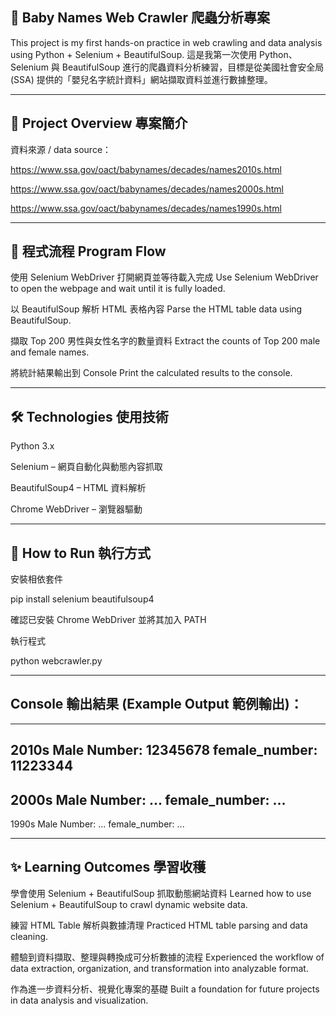 ## 👶 Baby Names Web Crawler 爬蟲分析專案

  This project is my first hands-on practice in web crawling and data analysis using Python + Selenium + BeautifulSoup.
  這是我第一次使用 Python、Selenium 與 BeautifulSoup 進行的爬蟲資料分析練習，目標是從美國社會安全局 (SSA) 提供的「嬰兒名字統計資料」網站擷取資料並進行數據整理。

---

## 📌 Project Overview 專案簡介

  資料來源 / data source：
  
  https://www.ssa.gov/oact/babynames/decades/names2010s.html
  
  https://www.ssa.gov/oact/babynames/decades/names2000s.html
  
  https://www.ssa.gov/oact/babynames/decades/names1990s.html

---

## 📌 程式流程 Program Flow

  使用 Selenium WebDriver 打開網頁並等待載入完成
  Use Selenium WebDriver to open the webpage and wait until it is fully loaded.
  
  以 BeautifulSoup 解析 HTML 表格內容
  Parse the HTML table data using BeautifulSoup.
  
  擷取 Top 200 男性與女性名字的數量資料
  Extract the counts of Top 200 male and female names.
  
  將統計結果輸出到 Console
  Print the calculated results to the console.

---

## 🛠️ Technologies 使用技術

  Python 3.x
  
  Selenium – 網頁自動化與動態內容抓取
  
  BeautifulSoup4 – HTML 資料解析
  
  Chrome WebDriver – 瀏覽器驅動

---

## 🚀 How to Run 執行方式

  安裝相依套件
  
  pip install selenium beautifulsoup4
  
  
  確認已安裝 Chrome WebDriver 並將其加入 PATH
  
  執行程式
  
  python webcrawler.py

---

## Console 輸出結果 (Example Output 範例輸出)：

  ---------------------------
  2010s
  Male Number: 12345678
  female_number: 11223344
  ---------------------------
  2000s
  Male Number: ...
  female_number: ...
  ---------------------------
  1990s
  Male Number: ...
  female_number: ...

---

## ✨ Learning Outcomes 學習收穫

  學會使用 Selenium + BeautifulSoup 抓取動態網站資料
  Learned how to use Selenium + BeautifulSoup to crawl dynamic website data.
  
  練習 HTML Table 解析與數據清理
  Practiced HTML table parsing and data cleaning.
  
  體驗到資料擷取、整理與轉換成可分析數據的流程
  Experienced the workflow of data extraction, organization, and transformation into analyzable format.
  
  作為進一步資料分析、視覺化專案的基礎
  Built a foundation for future projects in data analysis and visualization.
